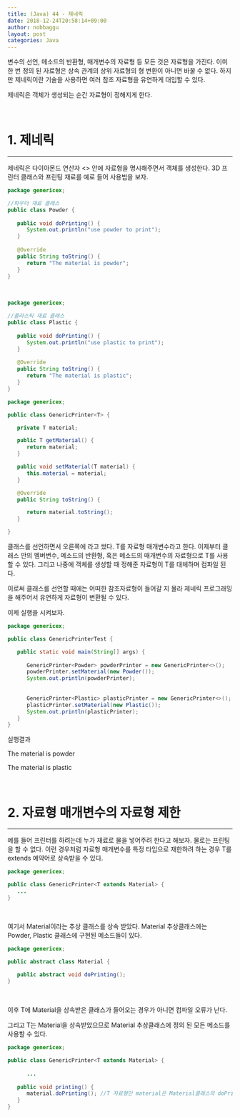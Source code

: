 ```yaml
---
title: (Java) 44 - 제네릭
date: 2018-12-24T20:58:14+09:00
author: nobbaggu
layout: post
categories: Java
---
```

변수의 선언, 메소드의 반환형, 매개변수의 자료형 등 모든 것은 자료형을 가진다. 이미 한 번 정의 된 자료형은 상속 관계의 상위 자료형의 형 변환이 아니면 바꿀 수 없다. 하지만 제네릭이란 기술을 사용하면 여러 참조 자료형을 유연하게 대입할 수 있다.

제네릭은 객체가 생성되는 순간 자료형이 정해지게 한다.

&nbsp;

# 1. 제네릭

* * *

제네릭은 다이아몬드 연산자 <> 안에 자료형을 명시해주면서 객체를 생성한다. 3D 프린터 클래스와 프린팅 재료를 예로 들어 사용법을 보자.

~~~ java
package genericex;

//파우더 재료 클래스
public class Powder {
   
   public void doPrinting() {
      System.out.println("use powder to print");
   }
   
   @Override
   public String toString() {
      return "The material is powder";
   }
}
~~~

&nbsp;

~~~ java
package genericex;

//플라스틱 재료 클래스
public class Plastic {
   
   public void doPrinting() {
      System.out.println("use plastic to print");
   }
   
   @Override
   public String toString() {
      return "The material is plastic";
   }
}
~~~

~~~ java
package genericex;

public class GenericPrinter<T> {

   private T material;

   public T getMaterial() {
      return material;
   }

   public void setMaterial(T material) {
      this.material = material;
   }

   @Override
   public String toString() {

      return material.toString();
   }

}
~~~

클래스를 선언하면서 오른쪽에 <T>라고 썼다. T를 자료형 매개변수라고 한다. 이제부터 클래스 안의 멤버변수, 메소드의 반환형, 혹은 메소드의 매개변수의 자료형으로 T를 사용할 수 있다. 그리고 나중에 객체를 생성할 때 정해준 자료형이 T를 대체하며 컴파일 된다.

이로써 클래스를 선언할 때에는 어떠한 참조자료형이 들어갈 지 몰라 제네릭 프로그래밍을 해주어서 유연하게 자료형이 변환될 수 있다.

이제 실행을 시켜보자.

~~~ java
package genericex;

public class GenericPrinterTest {

   public static void main(String[] args) {
      
      GenericPrinter<Powder> powderPrinter = new GenericPrinter<>();
      powderPrinter.setMaterial(new Powder());
      System.out.println(powderPrinter);
      
      
      GenericPrinter<Plastic> plasticPrinter = new GenericPrinter<>();
      plasticPrinter.setMaterial(new Plastic());
      System.out.println(plasticPrinter);
   }
}
~~~

실행결과

The material is powder


The material is plastic

&nbsp;

# 2. 자료형 매개변수의 자료형 제한

* * *

예를 들어 프린터를 하려는데 누가 재료로 물을 넣어주려 한다고 해보자. 물로는 프린팅을 할 수 없다. 이런 경우처럼 자료형 매개변수를 특정 타입으로 재한하려 하는 경우 T를 extends 예약어로 상속받을 수 있다.

~~~ java
package genericex;

public class GenericPrinter<T extends Material> {
   ...    
}
~~~

&nbsp;

여기서 Material이라는 추상 클래스를 상속 받았다. Material 추상클래스에는 Powder, Plastic 클래스에 구현된 메소드들이 있다.

~~~ java
package genericex;

public abstract class Material {
   
   public abstract void doPrinting();
}
~~~

&nbsp;

이후 T에 Material을 상속받은 클래스가 들어오는 경우가 아니면 컴파일 오류가 난다.

그리고 T는 Material을 상속받았으므로 Material 추상클래스에 정의 된 모든 메소드를 사용할 수 있다.

~~~ java
package genericex;

public class GenericPrinter<T extends Material> {
      
      ...
   
   public void printing() {
      material.doPrinting(); //T 자료형인 material은 Material클래스의 doPrinting()메소드 사용 가능
   }
}
~~~

&nbsp;